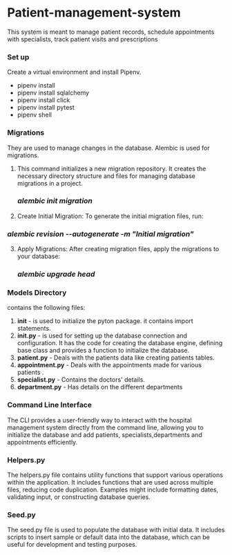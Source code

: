 # Patient-management-system
This system is meant to manage patient records, schedule appointments with specialists, track patient visits and prescriptions
### Set up
Create a virtual environment and install Pipenv.
- pipenv install
- pipenv install sqlalchemy
- pipenv install click
- pipenv install pytest
- pipenv shell

### Migrations
They are used to manage changes in the database. Alembic is used for migrations.
1. This command initializes a new migration repository. It creates the necessary directory structure and files for managing database migrations in a project.
   ### _alembic init migration_ 

2. Create Initial Migration: To generate the initial migration files, run:
 ### _alembic revision --autogenerate -m "Initial migration"_ 

3. Apply Migrations: After creating migration files, apply the migrations to your database:
    ### _alembic upgrade head_ 

### Models Directory
contains the following files:
1. __init__ -   is used to initialize the pyton package. it contains import statements.
2. **__init__.py** - is used for setting up the database connection and configuration. It has the code for creating the database engine, defining base class and provides a function to initialize the database.
3. **patient.py** - Deals with the patients data like creating patients tables.
4. **appointment.py** - Deals with the appointments made for various patients .
5. **specialist.py** - Contains the doctors' details.
6. **department.py** - Has details on the different departments

### Command Line Interface
The CLI provides a user-friendly way to interact with the hospital management system directly from the command line, allowing you to initialize the database and add patients, specialists,departments and appointments efficiently.

### Helpers.py
The helpers.py file contains utility functions that support various operations within the application. It includes functions that are used across multiple files, reducing code duplication. Examples might include formatting dates, validating input, or constructing database queries.

### Seed.py
The seed.py file is used to populate the database with initial data. It includes scripts to insert sample or default data into the database, which can be useful for development and testing purposes.


